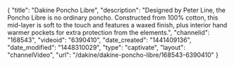 {
    "title": "Dakine Poncho Libre",
    "description": "Designed by Peter Line, the Poncho Libre is no ordinary poncho. Constructed from 100% cotton, this mid-layer is soft to the touch and features a waxed finish, plus interior hand warmer pockets for extra protection from the elements.",
    "channelid": "168543",
    "videoid": "6390410",
    "date_created": "1441409136",
    "date_modified": "1448310029",
    "type": "captivate",
    "layout": "channelVideo",
    "url": "\/dakine\/dakine-poncho-libre\/168543-6390410"
}